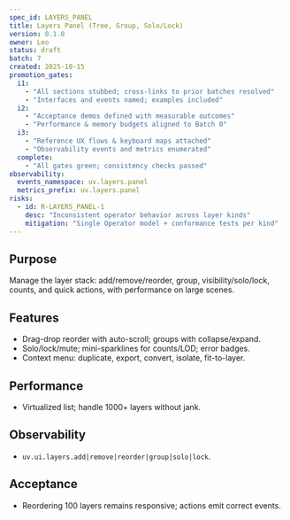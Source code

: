 ```yaml
---
spec_id: LAYERS_PANEL
title: Layers Panel (Tree, Group, Solo/Lock)
version: 0.1.0
owner: Leo
status: draft
batch: 7
created: 2025-10-15
promotion_gates:
  i1:
    - "All sections stubbed; cross-links to prior batches resolved"
    - "Interfaces and events named; examples included"
  i2:
    - "Acceptance demos defined with measurable outcomes"
    - "Performance & memory budgets aligned to Batch 0"
  i3:
    - "Reference UX flows & keyboard maps attached"
    - "Observability events and metrics enumerated"
  complete:
    - "All gates green; consistency checks passed"
observability:
  events_namespace: uv.layers.panel
  metrics_prefix: uv.layers.panel
risks:
  - id: R-LAYERS_PANEL-1
    desc: "Inconsistent operator behavior across layer kinds"
    mitigation: "Single Operator model + conformance tests per kind"
---
```


## Purpose
Manage the layer stack: add/remove/reorder, group, visibility/solo/lock, counts,
and quick actions, with performance on large scenes.

## Features
- Drag-drop reorder with auto-scroll; groups with collapse/expand.
- Solo/lock/mute; mini-sparklines for counts/LOD; error badges.
- Context menu: duplicate, export, convert, isolate, fit-to-layer.

## Performance
- Virtualized list; handle 1000+ layers without jank.

## Observability
- `uv.ui.layers.add|remove|reorder|group|solo|lock`.

## Acceptance
- Reordering 100 layers remains responsive; actions emit correct events.
